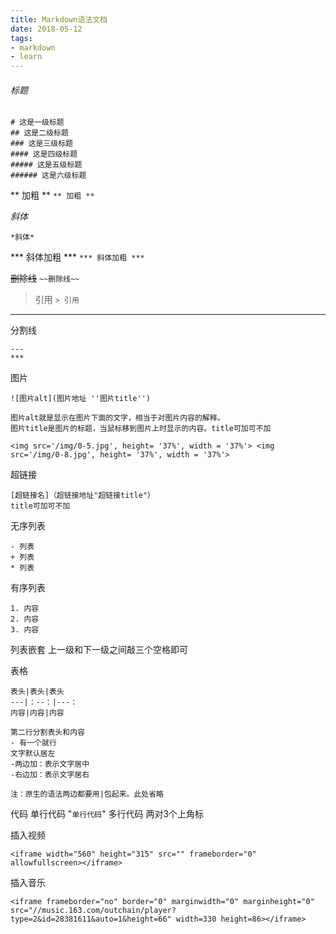 ```yaml
---
title: Markdown语法文档
date: 2018-05-12
tags: 
- markdown
- learn
---
```


###### 标题 ######
```
# 这是一级标题
## 这是二级标题
### 这是三级标题
#### 这是四级标题
##### 这是五级标题
###### 这是六级标题
```

** 加粗 **
`
** 加粗 **
`

*斜体*

` *斜体* `

<!--more--> 

*** 斜体加粗 ***
`
*** 斜体加粗 ***
`

~~删除线~~
` ~~删除线~~ `

> 引用
`> 引用`

---
分割线
```
---
***
```
图片
```
![图片alt](图片地址 ''图片title'')

图片alt就是显示在图片下面的文字，相当于对图片内容的解释。
图片title是图片的标题，当鼠标移到图片上时显示的内容。title可加可不加

<img src='/img/0-5.jpg', height= '37%', width = '37%'> <img src='/img/0-8.jpg', height= '37%', width = '37%'>
```

超链接
```
[超链接名]（超链接地址"超链接title"）
title可加可不加
```

无序列表

```
- 列表
+ 列表
* 列表
```


有序列表

```
1. 内容
2. 内容
3. 内容
```


列表嵌套
上一级和下一级之间敲三个空格即可


表格
```
表头|表头|表头
---|：--：|---：
内容|内容|内容

第二行分割表头和内容
- 有一个就行
文字默认居左
-两边加：表示文字居中
-右边加：表示文字居右

注：原生的语法两边都要用|包起来。此处省略
```

代码
单行代码  "`单行代码`"
多行代码  两对3个上角标

插入视频
```
<iframe width="560" height="315" src="" frameborder="0" allowfullscreen></iframe>
```

插入音乐
```
<iframe frameborder="no" border="0" marginwidth="0" marginheight="0" src="//music.163.com/outchain/player?type=2&id=28381611&auto=1&height=66" width=330 height=86></iframe>
```

